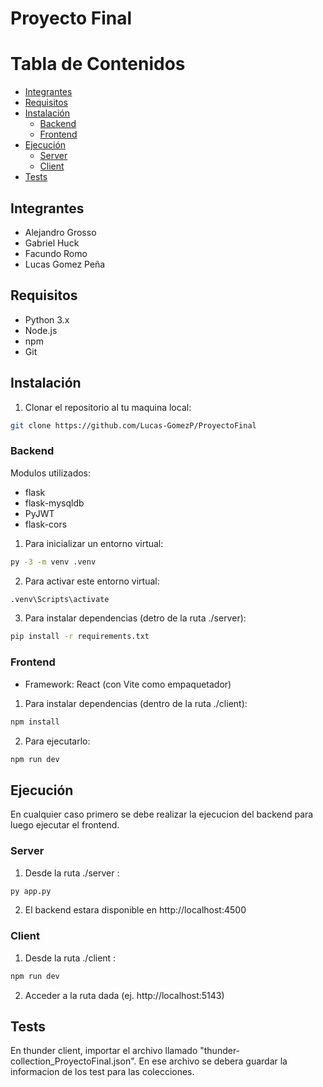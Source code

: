 # Proyecto Final

# Tabla de Contenidos

- [Integrantes](#Integrantes)
- [Requisitos](#Requisitos)
- [Instalación](#Instalación)
  - [Backend](#Backend)
  - [Frontend](#Frontend)
- [Ejecución](#Ejecución)
  - [Server](#Server)
  - [Client](#Client)
- [Tests](#Tests)

## Integrantes
* Alejandro Grosso
* Gabriel Huck
* Facundo Romo
* Lucas Gomez Peña

## Requisitos
* Python 3.x
* Node.js
* npm
* Git

## Instalación
1. Clonar el repositorio al tu maquina local:
```bash
git clone https://github.com/Lucas-GomezP/ProyectoFinal
```

### Backend
Modulos utilizados:
* flask
* flask-mysqldb
* PyJWT
* flask-cors

1. Para inicializar un entorno virtual:
```bash
py -3 -m venv .venv
```
2. Para activar este entorno virtual:
```bash
.venv\Scripts\activate
```
3. Para instalar dependencias (detro de la ruta ./server):
```bash
pip install -r requirements.txt
```

### Frontend
* Framework: React (con Vite como empaquetador)
1. Para instalar dependencias (dentro de la ruta ./client):
```bash
npm install
```
2. Para ejecutarlo:
```bash
npm run dev
```

## Ejecución
En cualquier caso primero se debe realizar la ejecucion del backend para luego ejecutar el frontend.

### Server
1. Desde la ruta ./server :
```bash
py app.py
```
2. El backend estara disponible en http://localhost:4500

### Client
1. Desde la ruta ./client :
```bash
npm run dev
```
2. Acceder a la ruta dada (ej. http://localhost:5143)

## Tests
En thunder client, importar el archivo llamado "thunder-collection_ProyectoFinal.json".
En ese archivo se debera guardar la informacion de los test para las colecciones.
